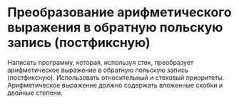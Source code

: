 # Преобразование арифметического выражения в обратную польскую запись (постфиксную)
Написать программу, которая, используя стек, преобразует арифметическое выражение в обратную польскую запись (постфиксную). Использовать относительный и стековый приоритеты. Арифметическое выражение должно содержать вложенные скобки и двойные степени.
